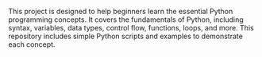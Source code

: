 This project is designed to help beginners learn the essential Python programming concepts. It covers the fundamentals of Python, including syntax, variables, data types, control flow, functions, loops, and more. This repository includes simple Python scripts and examples to demonstrate each concept.
